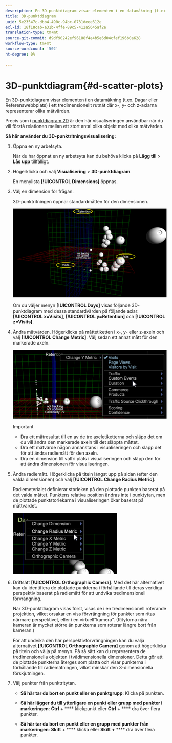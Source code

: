 ```yaml
---
description: En 3D-punktdiagram visar elementen i en datamåkning (t.ex. Dagar eller Referenswebbplats) i ett tredimensionellt rutnät där x-, y- och z-axlarna representerar olika mätvärden.
title: 3D-punktdiagram
uuid: 5e23547c-dbb4-490c-94bc-0731deee612e
exl-id: 18f18cab-a31b-4ffe-89c5-412a5645af2e
translation-type: tm+mt
source-git-commit: d9df90242ef96188f4e4b5e6d04cfef196b0a628
workflow-type: tm+mt
source-wordcount: '502'
ht-degree: 0%

---
```


# 3D-punktdiagram{#d-scatter-plots}

En 3D-punktdiagram visar elementen i en datamåkning (t.ex. Dagar eller Referenswebbplats) i ett tredimensionellt rutnät där x-, y- och z-axlarna representerar olika mätvärden.

Precis som i [punktdiagram 2D](https://docs.adobe.com/content/help/en/data-workbench/using/client/t-open-ins.html#Scatter_Plots) är den här visualiseringen användbar när du vill förstå relationen mellan ett stort antal olika objekt med olika mätvärden.

**Så här använder du 3D-punktritningsvisualisering:**

1. Öppna en ny arbetsyta.

   När du har öppnat en ny arbetsyta kan du behöva klicka på **Lägg till** > **Lås upp** tillfälligt.
1. Högerklicka och välj **Visualisering** > **3D-punktdiagram**.

   En menylista **[!UICONTROL Dimensions]** öppnas.

1. Välj en dimension för frågan.

   3D-punktritningen öppnar standardmåtten för den dimensionen.

   ![](assets/3D_main.png)

   Om du väljer menyn **[!UICONTROL Days]** visas följande 3D-punktdiagram med dessa standardvärden på följande axlar: **[!UICONTROL x=Visits]**, **[!UICONTROL y=Retention]** och **[!UICONTROL z=Visits]**.

1. Ändra mätvärden. Högerklicka på måttetiketten i x-, y- eller z-axeln och välj **[!UICONTROL Change Metric]**. Välj sedan ett annat mått för den markerade axeln.

   ![](assets/3D_change.png)

   >[!IMPORTANT]
   >
   >
   >    
   >    
   >    * Dra ett mätresultat till en av de tre axeletiketterna och släpp det om du vill ändra den markerade axeln till det släppta måttet.
   >    * Dra ett mätvärde någon annanstans i visualiseringen och släpp det för att ändra radiemått för den axeln.
   >    * Dra en dimension till valfri plats i visualiseringen och släpp den för att ändra dimensionen för visualiseringen.


1. Ändra radiemått. Högerklicka på titeln längst upp på sidan (efter den valda dimensionen) och välj **[!UICONTROL Change Radius Metric]**.

   Radiemeterialet definierar storleken på den plottade punkten baserat på det valda måttet. Punktens relativa position ändras inte i punktytan, men de plottade punktstorlekarna i visualiseringen ökar baserat på måttvärdet.

   ![](assets/3D_change_radius.png)

1. Driftsätt **[!UICONTROL Orthographic Camera]**. Med det här alternativet kan du identifiera de plottade punkterna i förhållande till deras verkliga perspektiv baserat på radiemått för att undvika tredimensionell förvrängning.

   När 3D-punktdiagram visas först, visas de i en tredimensionell roterande projektion, vilket orsakar en viss förvrängning för punkter som ritas närmare perspektivet, eller i en virtuell&quot;kamera&quot;. (Ritytorna nära kameran är mycket större än punkterna som roterar längre bort från kameran.)

   För att undvika den här perspektivförvrängningen kan du välja alternativet **[!UICONTROL Orthographic Camera]** genom att högerklicka på titeln och välja på menyn. På så sätt kan du representera de tredimensionella objekten i tvådimensionella dimensioner. Detta gör att de plottade punkterna återges som platta och visar punkterna i förhållande till radiemätningen, vilket minskar den 3-dimensionella förskjutningen.

1. Välj punkter från punktritytan.

   * **Så här tar du bort en punkt eller en punktgrupp**: Klicka på punkten.
   * **Så här lägger du till ytterligare en punkt eller grupp med punkter i markeringen**:  **Ctrl** +  **** klickpunkt eller  **Ctrl** +  **** dra över flera punkter.

   * **Så här tar du bort en punkt eller en grupp med punkter från markeringen**:  **Skift** +  **** klicka eller  **Skift** **+** **** dra över flera punkter.

<!-- <a id="section_9C30F9799F1440F09278327002E6B47A"></a> -->
